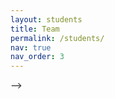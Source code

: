 ```yaml
---
layout: students
title: Team
permalink: /students/
nav: true
nav_order: 3
---
```


<!-- <h2> Postdocs </h2>

<p> 2019-2021, <a href="https://sites.google.com/view/tellacheneh/home">Nour Elhouda Tellache</a>

<h2> PhD students </h2>

<p> 2022-., <a href="https://louisbouvier.github.io/"> Leo Baty</a></p>

<p> 2022-., <a href="https://louisbouvier.github.io/"> Louis Bouvier</a></p>

<p> 2021-., <a href="https://conema.me/"> Emanuele Concas</a>, with <a href="https://lipn.univ-paris13.fr/~wolfler/">Roberto Wolfler Calvo</a></p>

<p> 2019-., <a href="http://cermics.enpc.fr/~dalleg/"> Guillaume Dalle</a>, supervised with <a href="https://ydecastro.github.io/">Yohann de Castro</a>. <a href="https://www.fondationdesponts.fr/prix-pasquet-guillaume-dalle/">Prix Pasquet 2021.</a> </p>

<!-- <h3> Former PhD students </h3>
 -->
 <!-- <p> 2018-2021, <a href="http://cermics.enpc.fr/~deschase/"> S�bastien Deschamps</a>, supervised with <a href="https://cermics.enpc.fr/~meuniefr/"> Fr�d�ric Meunier </a> (<a href="students/thesis_SD.pdf">thesis</a>)  </p>

<p> 2017-2020, <a href= "http://cermics.enpc.fr/~cohenv/"> Victor Cohen</a>, supervised with <a href="https://cermics.enpc.fr/~meuniefr/"> Fr�d�ric Meunier </a> (<a href="students/thesis_VC.pdf">thesis</a>) </p>

<h2> Students in internship </h2>

<p> 2022, Prunelle Vogler </p>

<p> 2021, Louis Bouvier, co-awarded ROADEF RO/AD Master�s Thesis Prize (prelimnary to his PhD Thesis) </p>

<p> 2021, Ahmed Boughdiri </p>

<p> 2020, Jean-Charles Le </p>

<p> 2019, Leo Baty </p>

<p> 2018, <a href="https://ctl.mit.edu/about/bio/julie-poullet">Julie Poullet</a>, prix de stage de la fondation de l'X </p>

<p> 2017, Oscar Clivio </p> --> -->



